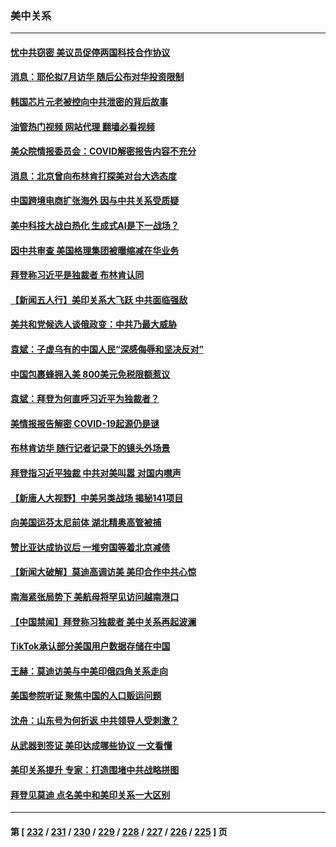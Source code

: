 ### 美中关系
---
#### [忧中共窃密 美议员促停两国科技合作协议](../../pages/nf1412576/n14023621.md?06280045) 
#### [消息：耶伦拟7月访华 随后公布对华投资限制](../../pages/nf1412576/n14023251.md?06280045) 
#### [韩国芯片元老被控向中共泄密的背后故事](../../pages/nf1412576/n14023102.md?06280045) 
#### [油管热门视频 网站代理 翻墙必看视频](http://138.2.39.72:81/youtube.html?epic-marker?06280045)
#### [美众院情报委员会：COVID解密报告内容不充分](../../pages/nf1412576/n14023057.md?06280045) 
#### [消息：北京曾向布林肯打探美对台大选态度](../../pages/nf1412576/n14022811.md?06280045) 
#### [中国跨境电商扩张海外 因与中共关系受质疑](../../pages/nf1412576/n14022737.md?06280045) 
#### [美中科技大战白热化 生成式AI是下一战场？](../../pages/nf1412576/n14021752.md?06280045) 
#### [因中共审查 美国格理集团被曝缩减在华业务](../../pages/nf1412576/n14022548.md?06280045) 
#### [拜登称习近平是独裁者 布林肯认同](../../pages/nf1412576/n14022538.md?06280045) 
#### [【新闻五人行】美印关系大飞跃 中共面临强敌](../../pages/nf1412576/n14022435.md?06280045) 
#### [美共和党候选人谈俄政变：中共乃最大威胁](../../pages/nf1412576/n14022409.md?06280045) 
#### [袁斌：子虚乌有的中国人民“深感侮辱和坚决反对”](../../pages/nf1412576/n14022201.md?06280045) 
#### [中国包裹蜂拥入美 800美元免税限额惹议](../../pages/nf1412576/n14022207.md?06280045) 
#### [袁斌：拜登为何直呼习近平为独裁者？](../../pages/nf1412576/n14021947.md?06280045) 
#### [美情报报告解密 COVID-19起源仍是谜](../../pages/nf1412576/n14021887.md?06280045) 
#### [布林肯访华 随行记者记录下的镜头外场景](../../pages/nf1412576/n14021834.md?06280045) 
#### [拜登指习近平独裁 中共对美叫嚣 对国内噤声](../../pages/nf1412576/n14021706.md?06280045) 
#### [【新唐人大视野】中美另类战场 揭秘141项目](../../pages/nf1412576/n14021701.md?06280045) 
#### [向美国运芬太尼前体 湖北精奥高管被捕](../../pages/nf1412576/n14021709.md?06280045) 
#### [赞比亚达成协议后 一堆穷国等着北京减债](../../pages/nf1412576/n14021694.md?06280045) 
#### [【新闻大破解】莫迪高调访美 美印合作中共心惊](../../pages/nf1412576/n14021595.md?06280045) 
#### [南海紧张局势下 美航母将罕见访问越南港口](../../pages/nf1412576/n14021533.md?06280045) 
#### [【中国禁闻】拜登称习独裁者 美中关系再起波澜](../../pages/nf1412576/n14021115.md?06280045) 
#### [TikTok承认部分美国用户数据存储在中国](../../pages/nf1412576/n14021399.md?06280045) 
#### [王赫：莫迪访美与中美印俄四角关系走向](../../pages/nf1412576/n14021188.md?06280045) 
#### [美国参院听证 聚焦中国的人口贩运问题](../../pages/nf1412576/n14021304.md?06280045) 
#### [沈舟：山东号为何折返 中共领导人受刺激？](../../pages/nf1412576/n14021293.md?06280045) 
#### [从武器到签证 美印达成哪些协议 一文看懂](../../pages/nf1412576/n14021258.md?06280045) 
#### [美印关系提升 专家：打造围堵中共战略拼图](../../pages/nf1412576/n14021087.md?06280045) 
#### [拜登见莫迪 点名美中和美印关系一大区别](../../pages/nf1412576/n14021178.md?06280045) 

---
#### 第 [ [232](./232.md?06280045) / [231](./231.md?06280045) / [230](./230.md?06280045) / [229](./229.md?06280045) / [228](./228.md?06280045) / [227](./227.md?06280045) / [226](./226.md?06280045) / [225](./225.md?06280045) ] 页

